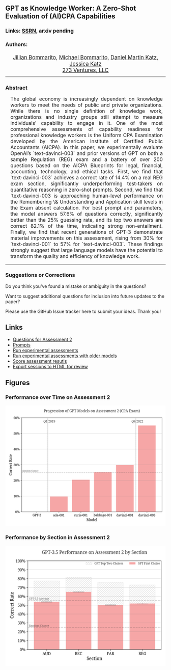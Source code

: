 ## GPT as Knowledge Worker: A Zero-Shot Evaluation of (AI)CPA Capabilities
### Links: [SSRN](https://papers.ssrn.com/sol3/papers.cfm?abstract_id=4322372), arxiv pending
### Authors:
<div style="font-size: 1.2em; text-align: center; padding-top: 4px; padding-bottom: 8px; border-bottom: 4px solid rgba(0.5, 0.5, 0.5, 0.25);">
    <span><a href="" target="_blank">Jillian Bommarito</a></span>, 
    <span><a href="" target="_blank">Michael Bommarito</a></span>,
    <span><a href="" target="_blank">Daniel Martin Katz</a></span>,
    <span><a href="" target="_blank">Jessica Katz</a></span><br />
    <span><a href="" target="_blank">273 Ventures, LLC</a></span>
</div>

### Abstract
<div style="width: 95%; font-size: 1.1em;text-align: justify; padding-left: 16px; padding-right: 4px;">
    <p>
        The global economy is increasingly dependent on knowledge workers to meet the needs of public and private
        organizations. While there is no single definition of knowledge work, organizations and industry groups still
        attempt to measure individuals' capability to engage in it. One of the most comprehensive assessments of
        capability readiness for professional knowledge workers is the Uniform CPA Examination developed by the 
        American Institute of Certified Public Accountants (AICPA). In this paper, we experimentally evaluate OpenAI’s
        `text-davinci-003` and prior versions of GPT on both a sample Regulation (REG) exam and a battery of 
        over 200 questions based on the AICPA Blueprints for legal, financial, accounting, technology, and ethical 
        tasks.  First, we find that `text-davinci-003` achieves a correct rate of 14.4% on a real REG exam
        section, significantly underperforming test-takers on quantitative reasoning in zero-shot prompts.  Second, we 
        find that `text-davinci-003 is approaching human-level performance on the Remembering \& Understanding 
        and Application skill levels in the Exam absent calculation.  For best prompt and parameters, the model answers
        57.6% of questions correctly, significantly better than the 25% guessing rate, and its top two answers are
        correct 82.1% of the time, indicating strong non-entailment. Finally, we find that recent generations of 
        GPT-3 demonstrate material improvements on this assessment, rising from 30% for `text-davinci-001` to
        57% for `text-davinci-003`.  These findings strongly suggest that large language models have the
        potential to transform the quality and efficiency of knowledge work.
    </p>
</div>
<hr />

### Suggestions or Corrections
Do you think you've found a mistake or ambiguity in the questions?

Want to suggest additional questions for inclusion into future updates to the paper?

Please use the GitHub Issue tracker here to submit your ideas.  Thank you!


## Links
* [Questions for Assessment 2](data/questions_02.txt) 
* [Prompts](src/prompts.py)
* [Run experimental assessments](src/run_exam.py)
* [Run experimental assessments with older models](src/run_exam_old_models.py)
* [Score assessment resutls](src/score_exam.py)
* [Export sessions to HTML for review](src/export_session_html.py)

## Figures
### Performance over Time on Assessment 2
<picture>
   <img src="https://github.com/mjbommar/gpt-as-knowledge-worker/blob/main/figures/model_progression.png?raw=true" />
 </picture>

### Performance by Section in Assessment 2
<picture>
   <img src="https://github.com/mjbommar/gpt-as-knowledge-worker/blob/main/figures/best_model_performance_by_section.png?raw=true" />
 </picture>

